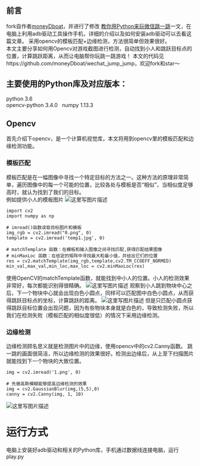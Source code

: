 ## 前言
fork自作者[moneyDboat](https://github.com/moneyDboat)，并进行了修改
[教你用Python来玩微信跳一跳](https://zhuanlan.zhihu.com/p/32452473)一文，在电脑上利用adb驱动工具操作手机，详细的介绍以及如何安装adb驱动可以去看这篇文章。
采用opencv的模板匹配+边缘检测，方法很简单但效果很好。  
本文主要分享如何用Opencv对游戏截图进行检测，自动找到小人和跳跃目标点的位置，计算跳跃距离，从而让电脑帮你玩跳一跳游戏！
本文的代码见https://github.com/moneyDboat/wechat_jump_jump，欢迎fork和star～

## 主要使用的Python库及对应版本：
python 3.6  
opencv-python 3.4.0  
numpy 1.13.3  

## Opencv  
首先介绍下opencv，是一个计算机视觉库，本文将用到opencv里的模板匹配和边缘检测功能。  

### 模板匹配
模板匹配是在一幅图像中寻找一个特定目标的方法之一。这种方法的原理非常简单，遍历图像中的每一个可能的位置，比较各处与模板是否“相似”，当相似度足够高时，就认为找到了我们的目标。  
例如提供小人的模板图片
![这里写图片描述](http://img.blog.csdn.net/20171231132928712?watermark/2/text/aHR0cDovL2Jsb2cuY3Nkbi5uZXQvbW9uZXlkYm9hdA==/font/5a6L5L2T/fontsize/400/fill/I0JBQkFCMA==/dissolve/70/gravity/SouthEast)
```
import cv2
import numpy as np

# imread()函数读取目标图片和模板
img_rgb = cv2.imread("0.png", 0)
template = cv2.imread('temp1.jpg', 0) 

# matchTemplate 函数：在模板和输入图像之间寻找匹配,获得匹配结果图像 
# minMaxLoc 函数：在给定的矩阵中寻找最大和最小值，并给出它们的位置
res = cv2.matchTemplate(img_rgb,template,cv2.TM_CCOEFF_NORMED)
min_val,max_val,min_loc,max_loc = cv2.minMaxLoc(res)
```
使用OpenCV的matchTemplate函数，就能找到中小人的位置。小人的检测效果非常好，每次都能识别得很精确。
![这里写图片描述](http://img.blog.csdn.net/20171231133114181?watermark/2/text/aHR0cDovL2Jsb2cuY3Nkbi5uZXQvbW9uZXlkYm9hdA==/font/5a6L5L2T/fontsize/400/fill/I0JBQkFCMA==/dissolve/70/gravity/SouthEast)
观察到小人跳到物块中心之后，下一个物块中心就会出现白色小圆点，同样可以匹配图中白色小圆点，从而获得跳跃目标点的坐标，计算跳跃的距离。
![这里写图片描述](http://img.blog.csdn.net/20171231133244302?watermark/2/text/aHR0cDovL2Jsb2cuY3Nkbi5uZXQvbW9uZXlkYm9hdA==/font/5a6L5L2T/fontsize/400/fill/I0JBQkFCMA==/dissolve/70/gravity/SouthEast)
但是只匹配小圆点获得跳跃目标位置会出现问题，因为有些物块本身就是白色的，导致检测失败，所以我们在检测失败（模板匹配的相似度很低）的情况下采用边缘检测。

### 边缘检测
边缘检测顾名思义就是检测图片中的边缘，使用opencv中的cv2.Canny函数。
跳一跳的画面很简洁，所以边缘检测的效果很好。检测出边缘后，从上至下扫描图片就能找到下一个物块的大致位置。
```
img = cv2.imread('1.png', 0)

# 先做高斯模糊能够提高边缘检测的效果
img = cv2.GaussianBlur(img,(5,5),0)  
canny = cv2.Canny(img, 1, 10) 
```
![这里写图片描述](http://img.blog.csdn.net/20171231133343730?watermark/2/text/aHR0cDovL2Jsb2cuY3Nkbi5uZXQvbW9uZXlkYm9hdA==/font/5a6L5L2T/fontsize/400/fill/I0JBQkFCMA==/dissolve/70/gravity/SouthEast)
# 运行方式
电脑上安装好adb驱动和相关的Python库，手机通过数据线连接电脑，运行play.py
